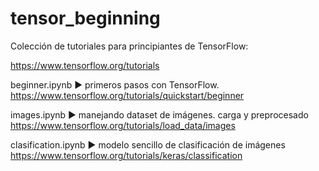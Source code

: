 # tensor_beginning


Colección de tutoriales para principiantes de TensorFlow:

https://www.tensorflow.org/tutorials

beginner.ipynb ▶ primeros pasos con TensorFlow. https://www.tensorflow.org/tutorials/quickstart/beginner

images.ipynb ▶ manejando dataset de imágenes. carga y preprocesado https://www.tensorflow.org/tutorials/load_data/images

clasification.ipynb ▶ modelo sencillo de clasificación de imágenes https://www.tensorflow.org/tutorials/keras/classification
